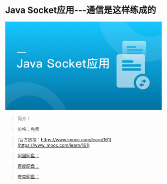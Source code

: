# Java Socket应用---通信是这样练成的

![img](../../assets/5fe442df0001fc5605400304.jpg)

> 简介：

> 价格：免费

> [官方链接：https://www.imooc.com/learn/161](https://www.imooc.com/learn/161)

> [阿里网盘：]()

> [百度网盘：]()

> [夸克网盘：]()
